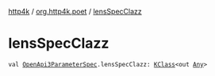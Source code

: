 [http4k](../index.md) / [org.http4k.poet](index.md) / [lensSpecClazz](./lens-spec-clazz.md)

# lensSpecClazz

`val `[`OpenApi3ParameterSpec`](../org.http4k.openapi.v3/-open-api3-parameter-spec/index.md)`.lensSpecClazz: `[`KClass`](https://kotlinlang.org/api/latest/jvm/stdlib/kotlin.reflect/-k-class/index.html)`<out `[`Any`](https://kotlinlang.org/api/latest/jvm/stdlib/kotlin/-any/index.html)`>`